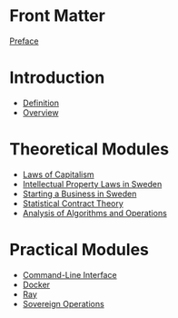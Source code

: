 # Front Matter

[Preface](./preface.md)

# Introduction

* [Definition](./definition.md)
* [Overview](./overview.md)

# Theoretical Modules

* [Laws of Capitalism](./lawsOfCapitalism.md)
* [Intellectual Property Laws in Sweden](./ipLawsInSweden.md)
* [Starting a Business in Sweden](./businessInSweden.md)
* [Statistical Contract Theory](./statisticalContractTheory.md)
* [Analysis of Algorithms and Operations](./AoA_DPRAM.md)

# Practical Modules 

* [Command-Line Interface](./cli.md)
* [Docker](./docker.md)
* [Ray](./ray.md)
* [Sovereign Operations](sovops.md)

<!---
--->

<!--


### THM.3

-->

